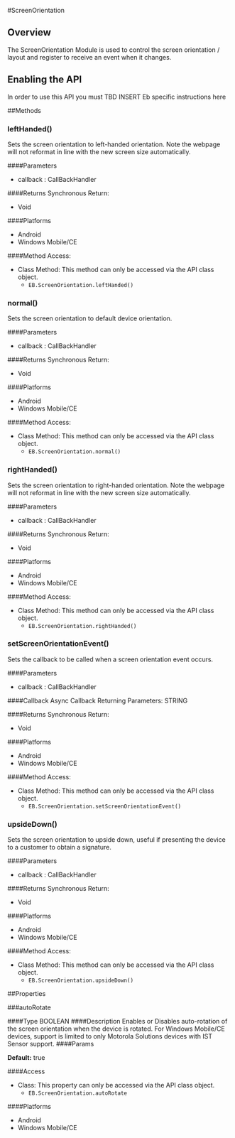 #ScreenOrientation


## Overview
The ScreenOrientation Module is used to control the screen orientation / layout and register to receive an event when it changes.
## Enabling the API
In order to use this API you must TBD INSERT Eb specific instructions here

        


##Methods



### leftHanded()
Sets the screen orientation to left-handed orientation. Note the webpage will not reformat in line with the new screen size automatically.

####Parameters
<ul><li>callback : <span class='text-info'>CallBackHandler</span></li></ul>

####Returns
Synchronous Return:

* Void

####Platforms

* Android
* Windows Mobile/CE

####Method Access:

* Class Method: This method can only be accessed via the API class object. 
	* <code>EB.ScreenOrientation.leftHanded()</code> 


### normal()
Sets the screen orientation to default device orientation.

####Parameters
<ul><li>callback : <span class='text-info'>CallBackHandler</span></li></ul>

####Returns
Synchronous Return:

* Void

####Platforms

* Android
* Windows Mobile/CE

####Method Access:

* Class Method: This method can only be accessed via the API class object. 
	* <code>EB.ScreenOrientation.normal()</code> 


### rightHanded()
Sets the screen orientation to right-handed orientation. Note the webpage will not reformat in line with the new screen size automatically.

####Parameters
<ul><li>callback : <span class='text-info'>CallBackHandler</span></li></ul>

####Returns
Synchronous Return:

* Void

####Platforms

* Android
* Windows Mobile/CE

####Method Access:

* Class Method: This method can only be accessed via the API class object. 
	* <code>EB.ScreenOrientation.rightHanded()</code> 


### setScreenOrientationEvent()
Sets the callback to be called when a screen orientation event occurs.

####Parameters
<ul><li>callback : <span class='text-info'>CallBackHandler</span></li></ul>

####Callback
Async Callback Returning Parameters: <span class='text-info'>STRING</span></p><ul></ul>

####Returns
Synchronous Return:

* Void

####Platforms

* Android
* Windows Mobile/CE

####Method Access:

* Class Method: This method can only be accessed via the API class object. 
	* <code>EB.ScreenOrientation.setScreenOrientationEvent()</code> 


### upsideDown()
Sets the screen orientation to upside down, useful if presenting the device to a customer to obtain a signature.

####Parameters
<ul><li>callback : <span class='text-info'>CallBackHandler</span></li></ul>

####Returns
Synchronous Return:

* Void

####Platforms

* Android
* Windows Mobile/CE

####Method Access:

* Class Method: This method can only be accessed via the API class object. 
	* <code>EB.ScreenOrientation.upsideDown()</code> 


##Properties



###autoRotate

####Type
<span class='text-info'>BOOLEAN</span> 
####Description
Enables or Disables auto-rotation of the screen orientation when the device is rotated. For Windows Mobile/CE devices, support is limited to only Motorola Solutions devices with IST Sensor support.
####Params
<p><strong>Default:</strong> true</p>
####Access


* Class: This property can only be accessed via the API class object.
	* <code>EB.ScreenOrientation.autoRotate</code>



####Platforms

* Android
* Windows Mobile/CE